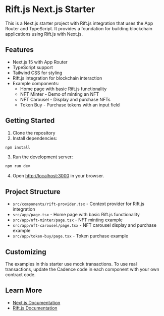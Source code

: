 # Rift.js Next.js Starter

This is a Next.js starter project with Rift.js integration that uses the App Router and TypeScript. It provides a foundation for building blockchain applications using Rift.js with Next.js.

## Features

- Next.js 15 with App Router
- TypeScript support
- Tailwind CSS for styling
- Rift.js integration for blockchain interaction
- Example components:
  - Home page with basic Rift.js functionality
  - NFT Minter - Demo of minting an NFT
  - NFT Carousel - Display and purchase NFTs
  - Token Buy - Purchase tokens with an input field

## Getting Started

1. Clone the repository
2. Install dependencies:

```bash
npm install
```

3. Run the development server:

```bash
npm run dev
```

4. Open [http://localhost:3000](http://localhost:3000) in your browser.

## Project Structure

- `src/components/rift-provider.tsx` - Context provider for Rift.js integration
- `src/app/page.tsx` - Home page with basic Rift.js functionality
- `src/app/nft-minter/page.tsx` - NFT minting example
- `src/app/nft-carousel/page.tsx` - NFT carousel display and purchase example
- `src/app/token-buy/page.tsx` - Token purchase example

## Customizing

The examples in this starter use mock transactions. To use real transactions, update the Cadence code in each component with your own contract code.

## Learn More

- [Next.js Documentation](https://nextjs.org/docs)
- [Rift.js Documentation](https://rift.js.org)
